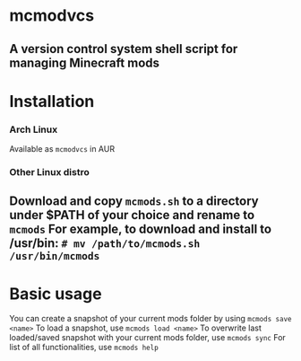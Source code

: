 # mcmodvcs
A version control system shell script for managing Minecraft mods
---
# Installation
### Arch Linux
Available as `mcmodvcs` in AUR
### Other Linux distro
Download and copy `mcmods.sh` to a directory under $PATH of your choice and rename to `mcmods`
For example, to download and install to /usr/bin:
``` # mv /path/to/mcmods.sh /usr/bin/mcmods ```
---
# Basic usage
You can create a snapshot of your current mods folder by using
``` mcmods save <name> ```
To load a snapshot, use
``` mcmods load <name> ```
To overwrite last loaded/saved snapshot with your current mods folder, use
``` mcmods sync ```
For list of all functionalities, use
``` mcmods help ```
